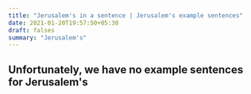 ```yaml
---
title: "Jerusalem's in a sentence | Jerusalem's example sentences"
date: 2021-01-20T19:57:50+05:30
draft: falses
summary: "Jerusalem's"
---
```

## Unfortunately, we have no example sentences for Jerusalem's                 
